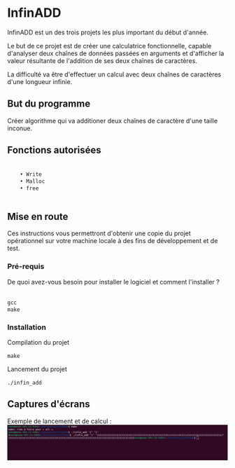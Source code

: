 # InfinADD

InfinADD est un des trois projets les plus important du début d'année. 

Le but de ce projet est de créer une calculatrice fonctionnelle, capable d'analyser deux chaînes de données passées en arguments et d'afficher la valeur résultante de l'addition de ses deux chaînes de caractères.

La difficulté va être d'effectuer un calcul avec deux chaînes de caractères d'une longueur infinie.

## But du programme

Créer algorithme qui va additioner deux chaînes de caractère d'une taille inconue.

## Fonctions autorisées

```

	• Write 
	• Malloc
	• free
	
```

## Mise en route

Ces instructions vous permettront d'obtenir une copie du projet opérationnel sur votre machine locale à des fins de développement et de test.

### Pré-requis

De quoi avez-vous besoin pour installer le logiciel et comment l'installer ?

```

gcc
make

```

### Installation

Compilation du projet

```
make
```

Lancement du projet

```
./infin_add
```

## Captures d'écrans

Exemple de lancement et de calcul :
![Screenshot](screenshots/screen.png)





